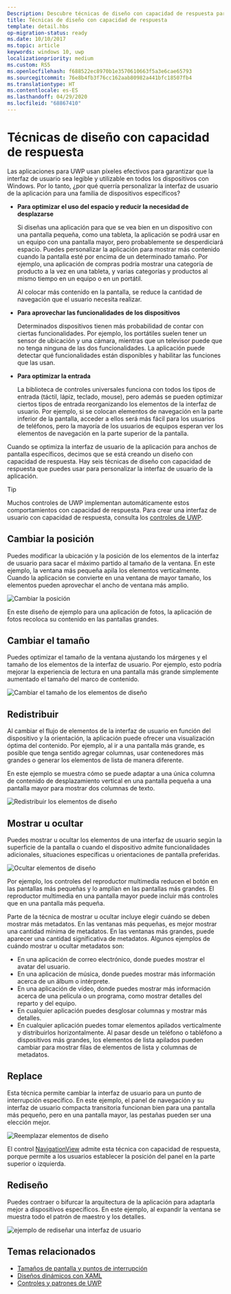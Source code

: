 ```yaml
---
Description: Descubre técnicas de diseño con capacidad de respuesta para adaptar tu aplicación a dispositivos específicos.
title: Técnicas de diseño con capacidad de respuesta
template: detail.hbs
op-migration-status: ready
ms.date: 10/10/2017
ms.topic: article
keywords: windows 10, uwp
localizationpriority: medium
ms.custom: RS5
ms.openlocfilehash: f688522ec8970b1e3570610663f5a3e6cae65793
ms.sourcegitcommit: 76e8b4fb3f76cc162aab80982a441bfc18507fb4
ms.translationtype: HT
ms.contentlocale: es-ES
ms.lasthandoff: 04/29/2020
ms.locfileid: "68867410"
---
```

# <a name="responsive-design-techniques"></a>Técnicas de diseño con capacidad de respuesta

Las aplicaciones para UWP usan píxeles efectivos para garantizar que la interfaz de usuario sea legible y utilizable en todos los dispositivos con Windows. Por lo tanto, ¿por qué querría personalizar la interfaz de usuario de la aplicación para una familia de dispositivos específicos?

- **Para optimizar el uso del espacio y reducir la necesidad de desplazarse**

    Si diseñas una aplicación para que se vea bien en un dispositivo con una pantalla pequeña, como una tableta, la aplicación se podrá usar en un equipo con una pantalla mayor, pero probablemente se desperdiciará espacio. Puedes personalizar la aplicación para mostrar más contenido cuando la pantalla esté por encima de un determinado tamaño. Por ejemplo, una aplicación de compras podría mostrar una categoría de producto a la vez en una tableta, y varias categorías y productos al mismo tiempo en un equipo o en un portátil.

    Al colocar más contenido en la pantalla, se reduce la cantidad de navegación que el usuario necesita realizar.

- **Para aprovechar las funcionalidades de los dispositivos**

    Determinados dispositivos tienen más probabilidad de contar con ciertas funcionalidades. Por ejemplo, los portátiles suelen tener un sensor de ubicación y una cámara, mientras que un televisor puede que no tenga ninguna de las dos funcionalidades. La aplicación puede detectar qué funcionalidades están disponibles y habilitar las funciones que las usan.

- **Para optimizar la entrada**

    La biblioteca de controles universales funciona con todos los tipos de entrada (táctil, lápiz, teclado, mouse), pero además se pueden optimizar ciertos tipos de entrada reorganizando los elementos de la interfaz de usuario. Por ejemplo, si se colocan elementos de navegación en la parte inferior de la pantalla, acceder a ellos será más fácil para los usuarios de teléfonos, pero la mayoría de los usuarios de equipos esperan ver los elementos de navegación en la parte superior de la pantalla.

Cuando se optimiza la interfaz de usuario de la aplicación para anchos de pantalla específicos, decimos que se está creando un diseño con capacidad de respuesta. Hay seis técnicas de diseño con capacidad de respuesta que puedes usar para personalizar la interfaz de usuario de la aplicación.

>[!TIP]
> Muchos controles de UWP implementan automáticamente estos comportamientos con capacidad de respuesta. Para crear una interfaz de usuario con capacidad de respuesta, consulta los [controles de UWP](../controls-and-patterns/index.md).

## <a name="reposition"></a>Cambiar la posición

Puedes modificar la ubicación y la posición de los elementos de la interfaz de usuario para sacar el máximo partido al tamaño de la ventana. En este ejemplo, la ventana más pequeña apila los elementos verticalmente. Cuando la aplicación se convierte en una ventana de mayor tamaño, los elementos pueden aprovechar el ancho de ventana más amplio.

![Cambiar la posición](images/rsp-design/rspd-reposition2.gif)

En este diseño de ejemplo para una aplicación de fotos, la aplicación de fotos recoloca su contenido en las pantallas grandes.

## <a name="resize"></a>Cambiar el tamaño

Puedes optimizar el tamaño de la ventana ajustando los márgenes y el tamaño de los elementos de la interfaz de usuario. Por ejemplo, esto podría mejorar la experiencia de lectura en una pantalla más grande simplemente aumentado el tamaño del marco de contenido.

![Cambiar el tamaño de los elementos de diseño](images/rsp-design/rspd-resize2.gif)

## <a name="reflow"></a>Redistribuir

Al cambiar el flujo de elementos de la interfaz de usuario en función del dispositivo y la orientación, la aplicación puede ofrecer una visualización óptima del contenido. Por ejemplo, al ir a una pantalla más grande, es posible que tenga sentido agregar columnas, usar contenedores más grandes o generar los elementos de lista de manera diferente.

En este ejemplo se muestra cómo se puede adaptar a una única columna de contenido de desplazamiento vertical en una pantalla pequeña a una pantalla mayor para mostrar dos columnas de texto.

![Redistribuir los elementos de diseño](images/rsp-design/rspd_reflow.gif)

## <a name="showhide"></a>Mostrar u ocultar

Puedes mostrar u ocultar los elementos de una interfaz de usuario según la superficie de la pantalla o cuando el dispositivo admite funcionalidades adicionales, situaciones específicas u orientaciones de pantalla preferidas.

![Ocultar elementos de diseño](images/rsp-design/rspd-revealhide.gif)

Por ejemplo, los controles del reproductor multimedia reducen el botón en las pantallas más pequeñas y lo amplían en las pantallas más grandes. El reproductor multimedia en una pantalla mayor puede incluir más controles que en una pantalla más pequeña.

Parte de la técnica de mostrar u ocultar incluye elegir cuándo se deben mostrar más metadatos. En las ventanas más pequeñas, es mejor mostrar una cantidad mínima de metadatos. En las ventanas más grandes, puede aparecer una cantidad significativa de metadatos. Algunos ejemplos de cuándo mostrar u ocultar metadatos son:

- En una aplicación de correo electrónico, donde puedes mostrar el avatar del usuario.
- En una aplicación de música, donde puedes mostrar más información acerca de un álbum o intérprete.
- En una aplicación de vídeo, donde puedes mostrar más información acerca de una película o un programa, como mostrar detalles del reparto y del equipo.
- En cualquier aplicación puedes desglosar columnas y mostrar más detalles.
- En cualquier aplicación puedes tomar elementos apilados verticalmente y distribuirlos horizontalmente. Al pasar desde un teléfono o tabléfono a dispositivos más grandes, los elementos de lista apilados pueden cambiar para mostrar filas de elementos de lista y columnas de metadatos.

## <a name="replace"></a>Replace

Esta técnica permite cambiar la interfaz de usuario para un punto de interrupción específico. En este ejemplo, el panel de navegación y su interfaz de usuario compacta transitoria funcionan bien para una pantalla más pequeño, pero en una pantalla mayor, las pestañas pueden ser una elección mejor.

![Reemplazar elementos de diseño](images/rsp-design/rspd-replace.gif)

El control [NavigationView](../controls-and-patterns/navigationview.md) admite esta técnica con capacidad de respuesta, porque permite a los usuarios establecer la posición del panel en la parte superior o izquierda.

## <a name="re-architect"></a>Rediseño

Puedes contraer o bifurcar la arquitectura de la aplicación para adaptarla mejor a dispositivos específicos. En este ejemplo, al expandir la ventana se muestra todo el patrón de maestro y los detalles.

![ejemplo de rediseñar una interfaz de usuario](images/rsp-design/rspd-rearchitect.gif)

## <a name="related-topics"></a>Temas relacionados

- [Tamaños de pantalla y puntos de interrupción](screen-sizes-and-breakpoints-for-responsive-design.md)
- [Diseños dinámicos con XAML](layouts-with-xaml.md)
- [Controles y patrones de UWP](../controls-and-patterns/index.md)
